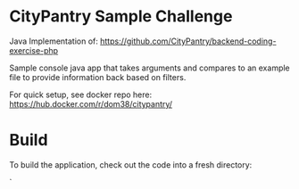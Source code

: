# CityPantry Sample Challenge

Java Implementation of: https://github.com/CityPantry/backend-coding-exercise-php

Sample console java app that takes arguments and compares to an example file to provide information back based on filters.

For quick setup, see docker repo here: https://hub.docker.com/r/dom38/citypantry/

# Build

To build the application, check out the code into a fresh directory:

`
